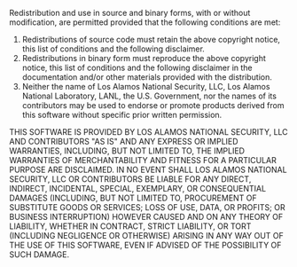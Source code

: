 Redistribution and use in source and binary forms, with or without modification, are
permitted provided that the following conditions are met:
1.	Redistributions of source code must retain the above copyright notice, this list of
    conditions and the following disclaimer. 
2.	Redistributions in binary form must reproduce the above copyright notice, this list of
    conditions and the following disclaimer in the documentation and/or other materials provided
    with the distribution. 
3.	Neither the name of Los Alamos National Security, LLC, Los Alamos National Laboratory, LANL,
    the U.S. Government, nor the names of its contributors may be used to endorse or promote
    products derived from this software without specific prior written permission. 

THIS SOFTWARE IS PROVIDED BY LOS ALAMOS NATIONAL SECURITY, LLC AND CONTRIBUTORS "AS IS" AND ANY
EXPRESS OR IMPLIED WARRANTIES, INCLUDING, BUT NOT LIMITED TO, THE IMPLIED WARRANTIES OF
MERCHANTABILITY AND FITNESS FOR A PARTICULAR PURPOSE ARE DISCLAIMED. IN NO EVENT SHALL LOS ALAMOS
NATIONAL SECURITY, LLC OR CONTRIBUTORS BE LIABLE FOR ANY DIRECT, INDIRECT, INCIDENTAL, SPECIAL,
EXEMPLARY, OR CONSEQUENTIAL DAMAGES (INCLUDING, BUT NOT LIMITED TO, PROCUREMENT OF SUBSTITUTE GOODS
OR SERVICES; LOSS OF USE, DATA, OR PROFITS; OR BUSINESS INTERRUPTION) HOWEVER CAUSED AND ON ANY
THEORY OF LIABILITY, WHETHER IN CONTRACT, STRICT LIABILITY, OR TORT (INCLUDING NEGLIGENCE OR
OTHERWISE) ARISING IN ANY WAY OUT OF THE USE OF THIS SOFTWARE, EVEN IF ADVISED OF THE POSSIBILITY
OF SUCH DAMAGE.
